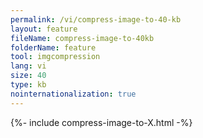 ```yaml
---
permalink: /vi/compress-image-to-40-kb
layout: feature
fileName: compress-image-to-40kb
folderName: feature
tool: imgcompression
lang: vi
size: 40
type: kb
nointernationalization: true
---
```

{%- include compress-image-to-X.html -%}       
